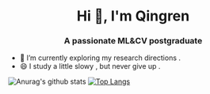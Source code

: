 <h1 align="center">Hi 👋, I'm Qingren</h1>
<h3 align="center">A passionate ML&CV postgraduate</h3>

- 🌱 I’m currently exploring my research directions .
- 😄 I study a little slowy , but never give up .

![Anurag's github stats](https://github-readme-stats.vercel.app/api?username=Qingrenn&show_icons=true&theme=merko&title_color=EEAD0E)
[![Top Langs](https://github-readme-stats.vercel.app/api/top-langs/?username=Qingrenn&hide=assembly,c)](https://github.com/anuraghazra/github-readme-stats)


<!--
**Qingrenn/Qingrenn** is a ✨ _special_ ✨ repository because its `README.md` (this file) appears on your GitHub profile.



Here are some ideas to get you started:

- 🔭 I’m currently working on ...
- 🌱 I’m currently learning ...
- 👯 I’m looking to collaborate on ...
- 🤔 I’m looking for help with ...
- 💬 Ask me about ...
- 📫 How to reach me: ...
- 😄 Pronouns: ...
- ⚡ Fun fact: ...
-->
